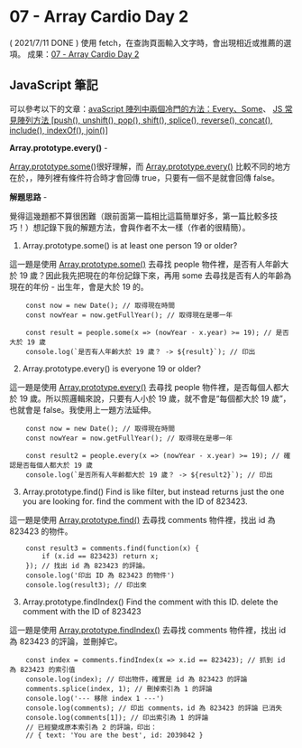 
# 07 - Array Cardio Day 2
( 2021/7/11 DONE ) 使用 fetch，在查詢頁面輸入文字時，會出現相近或推薦的選項。
成果：[07 - Array Cardio Day 2](https://alice-nor.github.io/JavaScript30/06%20-%20Type%20Ahead/index.html) 

## JavaScript 筆記 ##

可以參考以下的文章：[avaScript 陣列中兩個冷門的方法：Every、Some](https://noob.tw/js-every-some/)、 [JS 常見陣列方法 [push(), unshift(), pop(), shift(), splice(), reverse(), concat(), include(), indexOf(), join()]](https://wcc723.github.io/development/2020/10/04/js-array-methods/)


**Array.prototype.every()** - 

[Array.prototype.some()](https://developer.mozilla.org/zh-TW/docs/Web/JavaScript/Reference/Global_Objects/Array/some)很好理解，而 [Array.prototype.every()](https://developer.mozilla.org/zh-TW/docs/Web/JavaScript/Reference/Global_Objects/Array/every) 比較不同的地方在於，，陣列裡有條件符合時才會回傳 true，只要有一個不是就會回傳 false。


**解題思路** - 

覺得這幾題都不算很困難（跟前面第一篇相比這篇簡單好多，第一篇比較多技巧！）想記錄下我的解題方法，會與作者不太一樣（作者的很精簡）。

1. Array.prototype.some() is at least one person 19 or older?

這一題是使用 [Array.prototype.some()](https://developer.mozilla.org/zh-TW/docs/Web/JavaScript/Reference/Global_Objects/Array/some) 去尋找 people 物件裡，是否有人年齡大於 19 歲？因此我先把現在的年份記錄下來，再用 some 去尋找是否有人的年齡為現在的年份 - 出生年，會是大於 19 的。


        const now = new Date(); // 取得現在時間
        const nowYear = now.getFullYear(); // 取得現在是哪一年

        const result = people.some(x => (nowYear - x.year) >= 19); // 是否大於 19 歲
        console.log(`是否有人年齡大於 19 歲？ -> ${result}`); // 印出


2. Array.prototype.every() is everyone 19 or older?

這一題是使用 [Array.prototype.every()](https://developer.mozilla.org/zh-TW/docs/Web/JavaScript/Reference/Global_Objects/Array/every) 去尋找 people 物件裡，是否每個人都大於 19 歲。所以照邏輯來說，只要有人小於 19 歲，就不會是“每個都大於 19 歲”，也就會是 false。我使用上一題方法延伸。

        const now = new Date(); // 取得現在時間
        const nowYear = now.getFullYear(); // 取得現在是哪一年

        const result2 = people.every(x => (nowYear - x.year) >= 19); // 確認是否每個人都大於 19 歲
        console.log(`是否所有人年齡都大於 19 歲？ -> ${result2}`); // 印出

3. Array.prototype.find() Find is like filter, but instead returns just the one you are looking for. find the comment with the ID of 823423.

這一題是使用 [Array.prototype.find()](https://developer.mozilla.org/zh-TW/docs/Web/JavaScript/Reference/Global_Objects/Array/find) 去尋找 comments 物件裡，找出 id 為 823423 的物件。

        const result3 = comments.find(function(x) {
            if (x.id == 823423) return x;
        }); // 找出 id 為 823423 的評論。
        console.log('印出 ID 為 823423 的物件')
        console.log(result3); // 印出來

3. Array.prototype.findIndex() Find the comment with this ID. delete the comment with the ID of 823423

這一題是使用 [Array.prototype.findIndex()](https://developer.mozilla.org/zh-TW/docs/Web/JavaScript/Reference/Global_Objects/Array/findIndex) 去尋找 comments 物件裡，找出 id 為 823423 的評論，並刪掉它。


        const index = comments.findIndex(x => x.id == 823423); // 抓到 id 為 823423 的索引值
        console.log(index); // 印出物件，確實是 id 為 823423 的評論
        comments.splice(index, 1); // 刪掉索引為 1 的評論
        console.log('--- 移除 index 1 ---')
        console.log(comments); // 印出 comments，id 為 823423 的評論 已消失
        console.log(comments[1]); // 印出索引為 1 的評論
        // 已經變成原本索引為 2 的評論，印出：
        // { text: 'You are the best', id: 2039842 }


